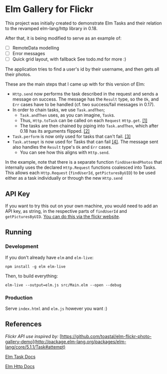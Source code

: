 # Elm Gallery for Flickr
This project was initially created to demonstrate Elm Tasks and their relation to the revamped elm-lang/http library in 0.18.

After that, it is being modified to serve as an example of:
  - [ ] RemoteData modelling
  - [ ] Error messages
  - [ ] Quick grid layout, with fallback
See todo.md for more :)

The application tries to find a user's id by their username, and then gets all their photos.

These are the main steps that I came up with for this version of Elm:
 - `Http.send` now performs the task described in the request and sends a message on success. The message has the `Result` type, so the `Ok`, and `Err` cases have to be handled (cf. two success/fail messages in 0.17).
 - In order to chain tasks, we use `Task.andThen`;
   - `Task.andThen` uses, as you can imagine, `Task`s.
   - Thus, `Http.toTask` can be called on each `Request` `Http.get`. [\[1\]](http://package.elm-lang.org/packages/elm-lang/http/1.0.0/Http#toTask)
   - The tasks are then chained by piping into `Task.andThen`, which after 0.18 has its arguments flipped. [\[2\]](https://github.com/elm-lang/elm-platform/blob/master/upgrade-docs/0.18.md#backticks-and-andthen)
 - `Task.perform` is now only used for tasks that can't fail. [\[3\]](http://package.elm-lang.org/packages/elm-lang/core/5.1.1/Task#perform)
  - `Task.attempt` is now used for Tasks that can fail [\[4\]](http://package.elm-lang.org/packages/elm-lang/core/5.1.1/Task#attempt). The message sent also handles the `Result` type's `Ok` and `Err` cases.
    - You can see how this aligns with `Http.send`.

In the example, note that there is a separate function `findUserAndPhotos` that internally uses the declared `Http.Request` functions coalesced into Tasks.
This allows each `Http.Request` (`findUserId`, `getPicturesByUID`) to be used either as a task individually or through the new `Http.send`

## API Key
If you want to try this out on your own machine, you would need to add an API key, as string, in the respective parts of `findUserId` and `getPicturesByUID`.
[You can do this via the flickr website](https://www.flickr.com/services/api/misc.api_keys.html).

## Running
### Development
If you don't already have `elm` and `elm-live`:

```shell
npm install -g elm elm-live
```

Then, to build everything:

```shell
elm-live --output=elm.js src/Main.elm --open --debug
```

### Production
Serve `index.html` and `elm.js` however you want :)

## References
*Flickr API use inspired by:*
[https://github.com/toastal/elm-flickr-photo-gallery-demo](http://package.elm-lang.org/packages/elm-lang/core/5.1.1/Task#attempt)

[Elm Task Docs](http://package.elm-lang.org/packages/elm-lang/core/5.1.1/Task)

[Elm Http Docs](http://package.elm-lang.org/packages/elm-lang/http/latest)

